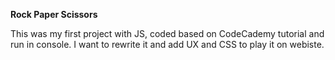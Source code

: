 **Rock Paper Scissors**

This was my first project with JS, coded based on CodeCademy tutorial and run in console. I want to rewrite it and add UX  and CSS to play it on webiste. 